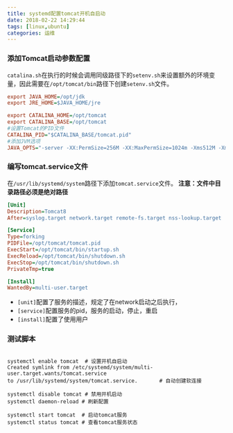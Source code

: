 ```yaml
---
title: systemd配置tomcat开机自启动
date: 2018-02-22 14:29:44
tags: [linux,ubuntu]
categories: 运维
---
```


### 添加Tomcat启动参数配置
`catalina.sh`在执行的时候会调用同级路径下的`setenv.sh`来设置额外的环境变量，因此需要在`/opt/tomcat/bin`路径下创建`setenv.sh`文件。 
```ini
export JAVA_HOME=/opt/jdk
export JRE_HOME=$JAVA_HOME/jre

export CATALINA_HOME=/opt/tomcat
export CATALINA_BASE=/opt/tomcat
#设置Tomcat的PID文件
CATALINA_PID="$CATALINA_BASE/tomcat.pid"
#添加JVM选项
JAVA_OPTS="-server -XX:PermSize=256M -XX:MaxPermSize=1024m -Xms512M -Xmx1024M -XX:MaxNewSize=256m -Duser.timezone=GMT+08"
```

### 编写tomcat.service文件
在`/usr/lib/systemd/system`路径下添加`tomcat.service`文件。 
**注意：文件中目录路径必须是绝对路径**

```ini
[Unit]
Description=Tomcat8
After=syslog.target network.target remote-fs.target nss-lookup.target

[Service]
Type=forking
PIDFile=/opt/tomcat/tomcat.pid
ExecStart=/opt/tomcat/bin/startup.sh
ExecReload=/opt/tomcat/bin/shutdown.sh
ExecStop=/opt/tomcat/bin/shutdown.sh
PrivateTmp=true

[Install]
WantedBy=multi-user.target
```

- `[unit]`配置了服务的描述，规定了在network启动之后执行， 
- `[service]`配置服务的pid，服务的启动，停止，重启 
- `[install]`配置了使用用户

### 测试脚本
```shell

systemctl enable tomcat  # 设置开机自启动
Created symlink from /etc/systemd/system/multi-user.target.wants/tomcat.service   
to /usr/lib/systemd/system/tomcat.service.       # 自动创建软连接

systemctl disable tomcat # 禁用开机启动
systemctl daemon-reload # 刷新配置

systemctl start tomcat  # 启动tomcat服务
systemctl status tomcat # 查看tomcat服务状态
```